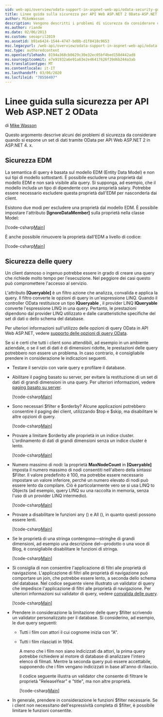 ```yaml
---
uid: web-api/overview/odata-support-in-aspnet-web-api/odata-security-guidance
title: Linee guida sulla sicurezza per API Web ASP.NET 2 OData-ASP.NET 4. x
author: MikeWasson
description: Vengono descritti i problemi di sicurezza da considerare quando si espone un set di dati tramite OData per API Web ASP.NET 2 in ASP.NET 4. x.
ms.author: riande
ms.date: 02/06/2013
ms.custom: seoapril2019
ms.assetid: b91e6424-1544-4747-bd0b-d1f8418c9653
msc.legacyurl: /web-api/overview/odata-support-in-aspnet-web-api/odata-security-guidance
msc.type: authoredcontent
ms.openlocfilehash: 8194a368cb0629c30e32ec05bf4bed150d442ad8
ms.sourcegitcommit: e7e91932a6e91a63e2e46417626f39d6b244a3ab
ms.translationtype: MT
ms.contentlocale: it-IT
ms.lasthandoff: 03/06/2020
ms.locfileid: "78556497"
---
```

# <a name="security-guidance-for-aspnet-web-api-2-odata"></a>Linee guida sulla sicurezza per API Web ASP.NET 2 OData

di [Mike Wasson](https://github.com/MikeWasson)

Questo argomento descrive alcuni dei problemi di sicurezza da considerare quando si espone un set di dati tramite OData per API Web ASP.NET 2 in ASP.NET 4. x.

## <a name="edm-security"></a>Sicurezza EDM

La semantica di query è basata sul modello EDM (Entity Data Model) e non sui tipi di modello sottostanti. È possibile escludere una proprietà dal modello EDM e non sarà visibile alla query. Si supponga, ad esempio, che il modello includa un tipo di dipendente con una proprietà salary. Potrebbe essere necessario escludere questa proprietà dall'EDM per nasconderla dai client.

Esistono due modi per escludere una proprietà dal modello EDM. È possibile impostare l'attributo **[IgnoreDataMember]** sulla proprietà nella classe Model:

[!code-csharp[Main](odata-security-guidance/samples/sample1.cs)]

È anche possibile rimuovere la proprietà dall'EDM a livello di codice:

[!code-csharp[Main](odata-security-guidance/samples/sample2.cs)]

## <a name="query-security"></a>Sicurezza delle query

Un client dannoso o ingenuo potrebbe essere in grado di creare una query che richiede molto tempo per l'esecuzione. Nel peggiore dei casi questo può compromettere l'accesso al servizio.

L'attributo **[Queryable]** è un filtro azione che analizza, convalida e applica la query. Il filtro converte le opzioni di query in un'espressione LINQ. Quando il controller OData restituisce un tipo **IQueryable** , il provider LINQ **IQueryable** converte l'espressione LINQ in una query. Pertanto, le prestazioni dipendono dal provider LINQ utilizzato e dalle caratteristiche specifiche del set di dati o dello schema del database.

Per ulteriori informazioni sull'utilizzo delle opzioni di query OData in API Web ASP.NET, vedere [supporto delle opzioni di query OData](supporting-odata-query-options.md).

Se si è certi che tutti i client sono attendibili, ad esempio in un ambiente aziendale, o se il set di dati è di dimensioni ridotte, le prestazioni delle query potrebbero non essere un problema. In caso contrario, è consigliabile prendere in considerazione le indicazioni seguenti.

- Testare il servizio con varie query e profilare il database.
- Abilitare il paging basato su server, per evitare la restituzione di un set di dati di grandi dimensioni in una query. Per ulteriori informazioni, vedere [paging basato su server](supporting-odata-query-options.md#server-paging). 

    [!code-csharp[Main](odata-security-guidance/samples/sample3.cs)]
- Sono necessari $filter e $orderby? Alcune applicazioni potrebbero consentire il paging dei client, utilizzando $top e $skip, ma disabilitare le altre opzioni di query. 

    [!code-csharp[Main](odata-security-guidance/samples/sample4.cs)]
- Provare a limitare $orderby alle proprietà in un indice cluster. L'ordinamento di dati di grandi dimensioni senza un indice cluster è lento. 

    [!code-csharp[Main](odata-security-guidance/samples/sample5.cs)]
- Numero massimo di nodi: la proprietà **MaxNodeCount** in **[Queryable]** imposta il numero massimo di nodi consentiti nell'albero della sintassi $Filter. Il valore predefinito è 100, ma potrebbe essere necessario impostare un valore inferiore, perché un numero elevato di nodi può essere lento da compilare. Ciò è particolarmente vero se si usa LINQ to Objects (ad esempio, query LINQ su una raccolta in memoria, senza l'uso di un provider LINQ intermedio). 

    [!code-csharp[Main](odata-security-guidance/samples/sample6.cs)]
- Provare a disabilitare le funzioni any () e All (), in quanto questi possono essere lenti. 

    [!code-csharp[Main](odata-security-guidance/samples/sample7.cs)]
- Se le proprietà di una stringa contengono&#8212;stringhe di grandi dimensioni, ad esempio una descrizione del&#8212;prodotto o una voce di Blog, è consigliabile disabilitare le funzioni di stringa. 

    [!code-csharp[Main](odata-security-guidance/samples/sample8.cs)]
- Si consiglia di non consentire l'applicazione di filtri alle proprietà di navigazione. L'applicazione di filtri alle proprietà di navigazione può comportare un join, che potrebbe essere lento, a seconda dello schema del database. Nel codice seguente viene illustrato un validator di query che impedisce l'applicazione di filtri alle proprietà di navigazione. Per ulteriori informazioni sui validator di query, vedere [convalida delle query](supporting-odata-query-options.md#query-validation). 

    [!code-csharp[Main](odata-security-guidance/samples/sample9.cs)]
- Prendere in considerazione la limitazione delle query $filter scrivendo un validator personalizzato per il database. Si considerino, ad esempio, le due query seguenti: 

  - Tutti i film con attori il cui cognome inizia con "A".
  - Tutti i film rilasciati in 1994.

    A meno che i film non siano indicizzati da attori, la prima query potrebbe richiedere al motore di database di analizzare l'intero elenco di filmati. Mentre la seconda query può essere accettabile, supponendo che i film vengano indicizzati in base all'anno di rilascio.

    Il codice seguente illustra un validator che consente di filtrare le proprietà "ReleaseYear" e "title", ma non altre proprietà.

    [!code-csharp[Main](odata-security-guidance/samples/sample10.cs)]
- In generale, prendere in considerazione le funzioni $filter necessarie. Se i client non necessitano dell'espressività completa di $filter, è possibile limitare le funzioni consentite.
